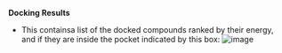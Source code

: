 **Docking Results**
* This containsa  list of the docked compounds ranked by their energy, and if they are inside the pocket indicated by this box:
![image](https://github.com/user-attachments/assets/2fab8f0e-688c-4ded-8686-9e39ff91287b)

